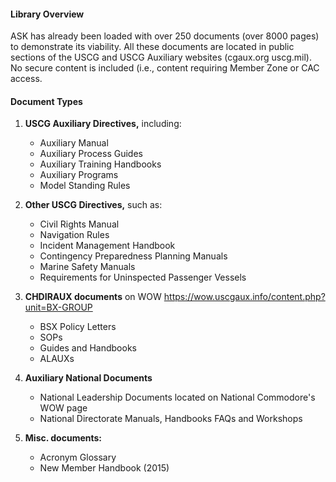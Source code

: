 
 #### Library Overview
 ASK has already been loaded with over 250 documents (over 8000 pages) to demonstrate its viability. All these documents are located in public sections of the USCG and USCG Auxiliary websites (cgaux.org uscg.mil). No secure content is included (i.e., content requiring Member Zone or CAC access.

#### Document Types

1. **USCG Auxiliary Directives,** including: 
   - Auxiliary Manual
   - Auxiliary Process Guides
   - Auxiliary Training Handbooks
   - Auxiliary Programs 
   - Model Standing Rules  

2. **Other USCG Directives,** such as:
   - Civil Rights Manual
   - Navigation Rules
   - Incident Management Handbook
   - Contingency Preparedness Planning Manuals
   - Marine Safety Manuals
   - Requirements for Uninspected Passenger Vessels  

3. **CHDIRAUX documents** on WOW https://wow.uscgaux.info/content.php?unit=BX-GROUP   
   - BSX Policy Letters
   - SOPs
   - Guides and Handbooks
   - ALAUXs  

4. **Auxiliary National Documents**
   - National Leadership Documents located on National Commodore's WOW page
   - National Directorate Manuals, Handbooks FAQs and Workshops 

5. **Misc. documents:**
   - Acronym Glossary
   - New Member Handbook (2015)  